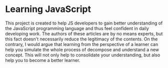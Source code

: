 # Learning JavaScript

This project is created to help JS developers to gain better understanding of the JavaScript programming language and thus feel confident in daily developing work. The authors of these articles are by no means experts, but this fact doesn't necessarily reduce the legitimacy of the contents. On the contrary, I would argue that learning from the perspective of a learner can help you simulate the whole process of decompose and understand a new concept. This will not only help to consolidate your understanding, but also help you to become a better learner.
